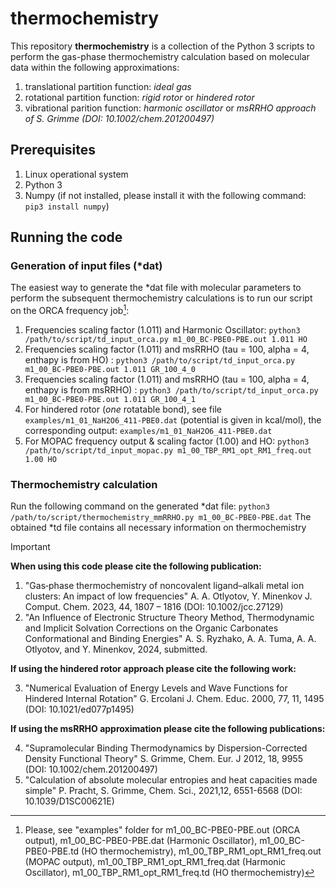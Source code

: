 # thermochemistry
This repository **thermochemistry** is a collection of the Python 3 scripts to perform the gas-phase thermochemistry calculation based on molecular data within the following approximations:
1) translational partition function: *ideal gas*
2) rotational partition function: *rigid rotor* or *hindered rotor*
3) vibrational parition function: *harmonic oscillator* or *msRRHO approach of S. Grimme (DOI: 10.1002/chem.201200497)*
## Prerequisites
1) Linux operational system
2) Python 3
3) Numpy (if not installed, please install it with the following command: ```pip3 install numpy```)
## Running the code
### Generation of input files (*dat)
The easiest way to generate the *dat file with molecular parameters to perform the subsequent thermochemistry calculations is to run our script on the ORCA frequency job[^1]:
1) Frequencies scaling factor (1.011) and Harmonic Oscillator: ```python3 /path/to/script/td_input_orca.py m1_00_BC-PBE0-PBE.out 1.011 HO```
2) Frequencies scaling factor (1.011) and msRRHO (tau = 100, alpha = 4, enthapy is from HO) : ```python3 /path/to/script/td_input_orca.py m1_00_BC-PBE0-PBE.out 1.011 GR_100_4_0```
3) Frequencies scaling factor (1.011) and msRRHO (tau = 100, alpha = 4, enthapy is from msRRHO) : ```python3 /path/to/script/td_input_orca.py m1_00_BC-PBE0-PBE.out 1.011 GR_100_4_1```
4) For hindered rotor (*one* rotatable bond), see file ```examples/m1_01_NaH2O6_411-PBE0.dat``` (potential is given in kcal/mol), the corresponding output: ```examples/m1_01_NaH2O6_411-PBE0.dat```
5) For MOPAC frequency output & scaling factor (1.00) and HO: ```python3 /path/to/script/td_input_mopac.py m1_00_TBP_RM1_opt_RM1_freq.out 1.00 HO```
### Thermochemistry calculation
Run the following command on the generated *dat file: ```python3 /path/to/script/thermochemistry_mmRRHO.py m1_00_BC-PBE0-PBE.dat```
The obtained *td file contains all necessary information on thermochemistry
[^1]: Please, see "examples" folder for m1_00_BC-PBE0-PBE.out (ORCA output), m1_00_BC-PBE0-PBE.dat (Harmonic Oscillator), m1_00_BC-PBE0-PBE.td (HO thermochemistry), m1_00_TBP_RM1_opt_RM1_freq.out (MOPAC output), m1_00_TBP_RM1_opt_RM1_freq.dat (Harmonic Oscillator), m1_00_TBP_RM1_opt_RM1_freq.td (HO thermochemistry)
> [!IMPORTANT]
> **When using this code please cite the following publication:**
> 1) "Gas‐phase thermochemistry of noncovalent ligand–alkali metal ion clusters: An impact of low frequencies" A. A. Otlyotov, Y. Minenkov J. Comput. Chem. 2023, 44, 1807 – 1816 (DOI: 10.1002/jcc.27129)
> 2) "An Influence of Electronic Structure Theory Method, Thermodynamic and Implicit Solvation Corrections on the Organic Carbonates Conformational and Binding Energies"
A. S. Ryzhako, A. A. Tuma, A. A. Otlyotov, and Y. Minenkov, 2024, submitted.
> 
> **If using the hindered rotor approach please cite the following work:**
>
> 3) "Numerical Evaluation of Energy Levels and Wave Functions for Hindered Internal Rotation" G. Ercolani J. Chem. Educ. 2000, 77, 11, 1495 (DOI: 10.1021/ed077p1495)
>
> **If using the msRRHO approximation please cite the following publications:**
>
> 4) "Supramolecular Binding Thermodynamics by Dispersion-Corrected Density Functional Theory" S. Grimme, Chem. Eur. J 2012, 18, 9955 (DOI: 10.1002/chem.201200497)
> 5) "Calculation of absolute molecular entropies and heat capacities made simple" P. Pracht, S. Grimme, Chem. Sci., 2021,12, 6551-6568 (DOI: 10.1039/D1SC00621E)
> 
